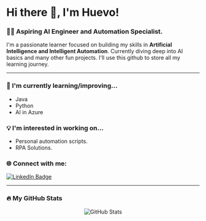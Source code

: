 # Hi there 👋, I'm Huevo!

### 🧑‍💻 Aspiring AI Engineer and Automation Specialist.
I'm a passionate learner focused on building my skills in **Artificial Intelligence and Intelligent Automation**. 
Currently diving deep into AI basics and many other fun projects. I'll use this github to store all my learning journey.

---

### 🌱 I'm currently learning/improving...
* Java
* Python
* AI in Azure

### 💡 I'm interested in working on...
* Personal automation scripts.
* RPA Solutions.

### 🌐 Connect with me:
[![LinkedIn Badge](https://img.shields.io/badge/-LinkedIn-blue?style=flat-square&logo=Linkedin&logoColor=white)]([https://www.linkedin.com/in/javier-fernandez-alvarado/])
<!-- [![Email Badge](https://img.shields.io/badge/Email-D14836?style=flat-square&logo=gmail&logoColor=white)](mailto:javier_f13@outlook.com) -->
---

### 🔥 My GitHub Stats

<p align="center">
  <img src="https://github-readme-stats.vercel.app/api?username=huevo-dev&show_icons=true&theme=vue&hide_border=true" alt="GitHub Stats" />
</p>
